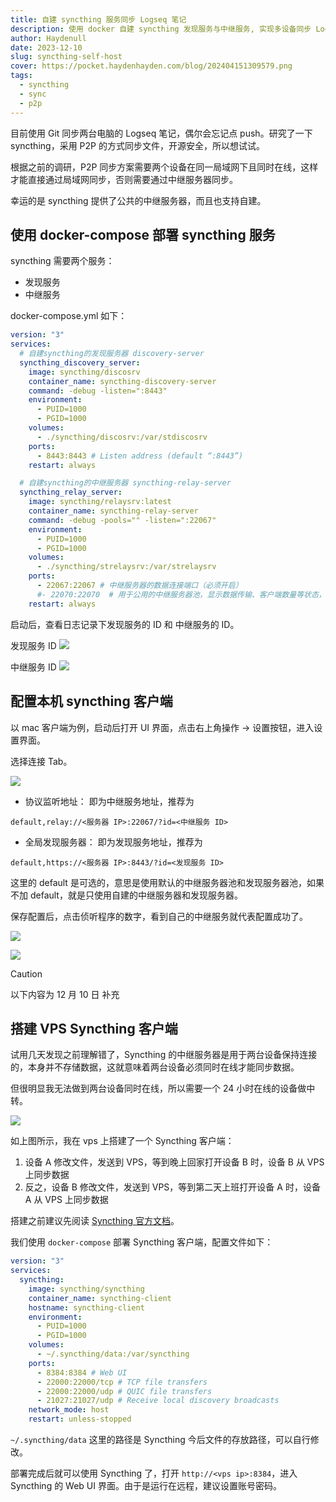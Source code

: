 ```yaml
---
title: 自建 syncthing 服务同步 Logseq 笔记
description: 使用 docker 自建 syncthing 发现服务与中继服务, 实现多设备同步 Logseq 笔记
author: Haydenull
date: 2023-12-10
slug: syncthing-self-host
cover: https://pocket.haydenhayden.com/blog/202404151309579.png
tags:
  - syncthing
  - sync
  - p2p
---
```


目前使用 Git 同步两台电脑的 Logseq 笔记，偶尔会忘记点 push。研究了一下 syncthing，采用 P2P 的方式同步文件，开源安全，所以想试试。

根据之前的调研，P2P 同步方案需要两个设备在同一局域网下且同时在线，这样才能直接通过局域网同步，否则需要通过中继服务器同步。

幸运的是 syncthing 提供了公共的中继服务器，而且也支持自建。

## 使用 docker-compose 部署 syncthing 服务

syncthing 需要两个服务：

- 发现服务
- 中继服务

docker-compose.yml 如下：

```yaml
version: "3"
services:
  # 自建syncthing的发现服务器 discovery-server
  syncthing_discovery_server:
    image: syncthing/discosrv
    container_name: syncthing-discovery-server
    command: -debug -listen=":8443"
    environment:
      - PUID=1000
      - PGID=1000
    volumes:
      - ./syncthing/discosrv:/var/stdiscosrv
    ports:
      - 8443:8443 # Listen address (default “:8443”)
    restart: always

  # 自建syncthing的中继服务器 syncthing-relay-server
  syncthing_relay_server:
    image: syncthing/relaysrv:latest
    container_name: syncthing-relay-server
    command: -debug -pools="" -listen=":22067"
    environment:
      - PUID=1000
      - PGID=1000
    volumes:
      - ./syncthing/strelaysrv:/var/strelaysrv
    ports:
      - 22067:22067 # 中继服务器的数据连接端口（必须开启）
      #- 22070:22070  # 用于公用的中继服务器池，显示数据传输、客户端数量等状态，可不开启
    restart: always
```

启动后，查看日志记录下发现服务的 ID 和 中继服务的 ID。

发现服务 ID
![](https://pocket.haydenhayden.com/blog/202312032020052.png?x-oss-process=image/resize,w_1000,m_lfit)

中继服务 ID
![](https://pocket.haydenhayden.com/blog/202312032021728.png?x-oss-process=image/resize,w_1000,m_lfit)

## 配置本机 syncthing 客户端

以 mac 客户端为例，启动后打开 UI 界面，点击右上角操作 -> 设置按钮，进入设置界面。

选择连接 Tab。

![](https://pocket.haydenhayden.com/blog/202312032026041.png?x-oss-process=image/resize,w_1000,m_lfit)

- 协议监听地址：
  即为中继服务地址，推荐为

```text
default,relay://<服务器 IP>:22067/?id=<中继服务 ID>
```

- 全局发现服务器：
  即为发现服务地址，推荐为

```text
default,https://<服务器 IP>:8443/?id=<发现服务 ID>
```

这里的 default 是可选的，意思是使用默认的中继服务器池和发现服务器池，如果不加 default，就是只使用自建的中继服务器和发现服务器。

保存配置后，点击侦听程序的数字，看到自己的中继服务就代表配置成功了。

![](https://pocket.haydenhayden.com/blog/202312032035222.png)

![](https://pocket.haydenhayden.com/blog/202312032032414.png)

> [!caution]
> 以下内容为 12 月 10 日 补充

## 搭建 VPS Syncthing 客户端

试用几天发现之前理解错了，Syncthing 的中继服务器是用于两台设备保持连接的，本身并不存储数据，这就意味着两台设备必须同时在线才能同步数据。

但很明显我无法做到两台设备同时在线，所以需要一个 24 小时在线的设备做中转。

![](https://pocket.haydenhayden.com/blog/202312101805967.png?x-oss-process=image/resize,w_1000,m_lfit)

如上图所示，我在 vps 上搭建了一个 Syncthing 客户端：

1. 设备 A 修改文件，发送到 VPS，等到晚上回家打开设备 B 时，设备 B 从 VPS 上同步数据
2. 反之，设备 B 修改文件，发送到 VPS，等到第二天上班打开设备 A 时，设备 A 从 VPS 上同步数据

搭建之前建议先阅读 [Syncthing 官方文档](https://github.com/syncthing/syncthing/blob/main/README-Docker.md)。

我们使用 `docker-compose` 部署 Syncthing 客户端，配置文件如下：

```yaml
version: "3"
services:
  syncthing:
    image: syncthing/syncthing
    container_name: syncthing-client
    hostname: syncthing-client
    environment:
      - PUID=1000
      - PGID=1000
    volumes:
      - ~/.syncthing/data:/var/syncthing
    ports:
      - 8384:8384 # Web UI
      - 22000:22000/tcp # TCP file transfers
      - 22000:22000/udp # QUIC file transfers
      - 21027:21027/udp # Receive local discovery broadcasts
    network_mode: host
    restart: unless-stopped
```

`~/.syncthing/data` 这里的路径是 Syncthing 今后文件的存放路径，可以自行修改。

部署完成后就可以使用 Syncthing 了，打开 `http://<vps ip>:8384`，进入 Syncthing 的 Web UI 界面。由于是运行在远程，建议设置账号密码。
